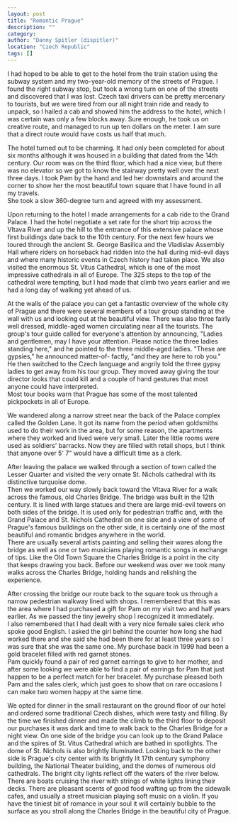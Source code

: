 ```yaml
---
layout: post
title: "Romantic Prague"
description: ""
category:
author: "Danny Spitler (dispitler)"
location: "Czech Republic"
tags: []
---
```



I had hoped to be able to get to the hotel from the train 
station using the subway system and my two-year-old memory 
of the streets of Prague.  I found the right subway stop, 
but took a wrong turn on one of the streets and discovered 
that I was lost.  Czech taxi drivers can be pretty 
mercenary to tourists, but we were tired from our all night 
train ride and ready to unpack, so I hailed a cab and 
showed him the address to the hotel, which I was certain 
was only a few blocks away.  Sure enough, he took us on 
creative route, and managed to run up ten dollars on the 
meter.  I am sure that a direct route would have costs us 
half that much.

The hotel turned out to be charming.  It had only been 
completed for about six months although it was housed in a 
building that dated from the 14th century. Our room was on 
the third floor, which had a nice view, but there was no 
elevator so we got to know the stairway pretty well over 
the next three days.  I took Pam by the hand and led her 
downstairs and around the corner to show her the most 
beautiful town square that I have found in all my travels.  
She took a slow 360-degree turn and agreed with my 
assessment.

Upon returning to the hotel I made arrangements for a cab 
ride to the Grand Palace.  I had the hotel negotiate a set 
rate for the short trip across the Vltava River and up the 
hill to the entrance of this extensive palace whose first 
buildings date back to the 10th century.  For the next few 
hours we toured through the ancient St. George Basilica and 
the Vladislav Assembly Hall where riders on horseback had 
ridden into the hall during mid-evil days and where many 
historic events in Czech history had taken place.  We also 
visited the enormous St. Vitus Cathedral, which is one of 
the most impressive cathedrals in all of Europe.  The 325 
steps to the top of the cathedral were tempting, but I had 
made that climb two years earlier and we had a long day of 
walking yet ahead of us.

At the walls of the palace you can get a fantastic overview 
of the whole city of Prague and there were several members 
of a tour group standing at the wall with us and looking 
out at the beautiful view.  There was also three fairly 
well dressed, middle-aged women circulating near all the 
tourists.  The group's tour guide called for everyone's 
attention by announcing, "Ladies and gentlemen, may I have 
your attention.  Please notice the three ladies standing 
here," and he pointed to the three middle-aged 
ladies.  "These are gypsies," he announced matter-of-
factly, "and they are here to rob you."  He then switched 
to the Czech language and angrily told the three gypsy 
ladies to get away from his tour group.  They moved away 
giving the tour director looks that could kill and a couple 
of hand gestures that most anyone could have interpreted.   
Most tour books warn that Prague has some of the most 
talented pickpockets in all of Europe.

We wandered along a narrow street near the back of the 
Palace complex called the Golden Lane.  It got its name 
from the period when goldsmiths used to do their work in 
the area, but for some reason, the apartments where they 
worked and lived were very small.  Later the little rooms 
were used as soldiers' barracks.  Now they are filled with 
retail shops, but I think that anyone over 5' 7" would have 
a difficult time as a clerk.

After leaving the palace we walked through a section of 
town called the Lesser Quarter and visited the very ornate 
St. Nichols cathedral with its distinctive turquoise dome.  
Then we worked our way slowly back toward the Vltava River 
for a walk across the famous, old Charles Bridge.  The 
bridge was built in the 12th century.  It is lined with 
large statues and there are large mid-evil towers on both 
sides of the bridge.  It is used only for pedestrian 
traffic and, with the Grand Palace and St. Nichols 
Cathedral on one side and a view of some of Prague's famous 
buildings on the other side, it is certainly one of the 
most beautiful and romantic bridges anywhere in the world.  
There are usually several artists painting and selling 
their wares along the bridge as well as one or two 
musicians playing romantic songs in exchange of tips.  Like 
the Old Town Square the Charles Bridge is a point in the 
city that keeps drawing you back.  Before our weekend was 
over we took many walks across the Charles Bridge, holding 
hands and relishing the experience.

After crossing the bridge our route back to the square took 
us through a narrow pedestrian walkway lined with shops.  I 
remembered that this was the area where I had purchased a 
gift for Pam on my visit two and half years earlier.  As we 
passed the tiny jewelry shop I recognized it immediately.  
I also remembered that I had dealt with a very nice female 
sales clerk who spoke good English.  I asked the girl 
behind the counter how long she had worked there and she 
said she had been there for at least three years so I was 
sure that she was the same one.  My purchase back in 1999 
had been a gold bracelet filled with red garnet stones.  
Pam quickly found a pair of red garnet earrings to give to 
her mother, and after some looking we were able to find a 
pair of earrings for Pam that just happen to be a perfect 
match for her bracelet.  My purchase pleased both Pam and 
the sales clerk, which just goes to show that on rare 
occasions I can make two women happy at the same time.

We opted for dinner in the small restaurant on the ground 
floor of our hotel and ordered some traditional Czech 
dishes, which were tasty and filling.  By the time we 
finished dinner and made the climb to the third floor to 
deposit our purchases it was dark and time to walk back to 
the Charles Bridge for a night view.  On one side of the 
bridge you can look up to the Grand Palace and the spires 
of St. Vitus Cathedral which are bathed in spotlights.  The 
dome of St. Nichols is also brightly illuminated.  Looking 
back to the other side is Prague's city center with its 
brightly lit 17th century symphony building, the National 
Theater building, and the domes of numerous old 
cathedrals.  The bright city lights reflect off the waters 
of the river below.  There are boats cruising the river 
with strings of white lights lining their decks.  There are 
pleasant scents of good food wafting up from the sidewalk 
cafes, and usually a street musician playing soft music on 
a violin.  If you have the tiniest bit of romance in your 
soul it will certainly bubble to the surface as you stroll 
along the Charles Bridge in the beautiful city of 
Prague.





